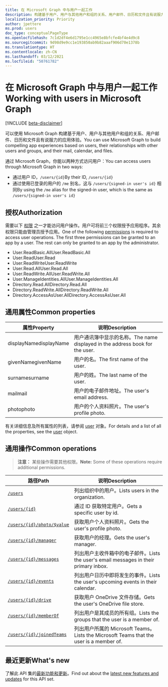 ```yaml
---
title: 在 Microsoft Graph 中与用户一起工作
description: 构建基于用户、用户与其他用户和组的关系、用户邮件、日历和文件且有说服力的应用体验。
localization_priority: Priority
author: jpettere
ms.prod: users
doc_type: conceptualPageType
ms.openlocfilehash: 7c1d2df4e6d1795e1cc4965e8bfcfe4bf4e4d9c8
ms.sourcegitcommit: 9d98d9e9cc1e193850ab9b82aaaf906d70e1378b
ms.translationtype: HT
ms.contentlocale: zh-CN
ms.lasthandoff: 03/12/2021
ms.locfileid: "50761782"
---
```

# <a name="working-with-users-in-microsoft-graph"></a><span data-ttu-id="225dd-103">在 Microsoft Graph 中与用户一起工作</span><span class="sxs-lookup"><span data-stu-id="225dd-103">Working with users in Microsoft Graph</span></span>

[!INCLUDE [beta-disclaimer](../../includes/beta-disclaimer.md)]

<span data-ttu-id="225dd-104">可以使用 Microsoft Graph 构建基于用户、用户与其他用户和组的关系、用户邮件、日历和文件且有说服力的应用体验。</span><span class="sxs-lookup"><span data-stu-id="225dd-104">You can use Microsoft Graph to build compelling app experiences based on users, their relationships with other users and groups, and their mail, calendar, and files.</span></span>

<span data-ttu-id="225dd-105">通过 Microsoft Graph，你能以两种方式访问用户：</span><span class="sxs-lookup"><span data-stu-id="225dd-105">You can access users through Microsoft Graph in two ways:</span></span>

- <span data-ttu-id="225dd-106">通过用户 ID，`/users/{id}`</span><span class="sxs-lookup"><span data-stu-id="225dd-106">By their ID, `/users/{id}`</span></span>
- <span data-ttu-id="225dd-107">通过使用已登录的用户的 `/me` 别名，这与 `/users/{signed-in user's id}` 相同</span><span class="sxs-lookup"><span data-stu-id="225dd-107">By using the `/me` alias for the signed-in user, which is the same as `/users/{signed-in user's id}`</span></span>

## <a name="authorization"></a><span data-ttu-id="225dd-108">授权</span><span class="sxs-lookup"><span data-stu-id="225dd-108">Authorization</span></span>

<span data-ttu-id="225dd-p101">需要以下 [权限](/graph/permissions-reference) 之一才能访问用户操作。用户可将前三个权限授予应用程序。其余权限只能由管理员授予应用。</span><span class="sxs-lookup"><span data-stu-id="225dd-p101">One of the following [permissions](/graph/permissions-reference) is required to access user operations. The first three permissions can be granted to an app by a user. The rest can only be granted to an app by the administrator.</span></span>

- <span data-ttu-id="225dd-112">User.ReadBasic.All</span><span class="sxs-lookup"><span data-stu-id="225dd-112">User.ReadBasic.All</span></span>
- <span data-ttu-id="225dd-113">User.Read</span><span class="sxs-lookup"><span data-stu-id="225dd-113">User.Read</span></span>
- <span data-ttu-id="225dd-114">User.ReadWrite</span><span class="sxs-lookup"><span data-stu-id="225dd-114">User.ReadWrite</span></span>
- <span data-ttu-id="225dd-115">User.Read.All</span><span class="sxs-lookup"><span data-stu-id="225dd-115">User.Read.All</span></span>
- <span data-ttu-id="225dd-116">User.ReadWrite.All</span><span class="sxs-lookup"><span data-stu-id="225dd-116">User.ReadWrite.All</span></span>
- <span data-ttu-id="225dd-117">User.ManageIdentities.All</span><span class="sxs-lookup"><span data-stu-id="225dd-117">User.ManageIdentities.All</span></span>
- <span data-ttu-id="225dd-118">Directory.Read.All</span><span class="sxs-lookup"><span data-stu-id="225dd-118">Directory.Read.All</span></span>
- <span data-ttu-id="225dd-119">Directory.ReadWrite.All</span><span class="sxs-lookup"><span data-stu-id="225dd-119">Directory.ReadWrite.All</span></span>
- <span data-ttu-id="225dd-120">Directory.AccessAsUser.All</span><span class="sxs-lookup"><span data-stu-id="225dd-120">Directory.AccessAsUser.All</span></span>

## <a name="common-properties"></a><span data-ttu-id="225dd-121">通用属性</span><span class="sxs-lookup"><span data-stu-id="225dd-121">Common properties</span></span>

| <span data-ttu-id="225dd-122">属性</span><span class="sxs-lookup"><span data-stu-id="225dd-122">Property</span></span> | <span data-ttu-id="225dd-123">说明</span><span class="sxs-lookup"><span data-stu-id="225dd-123">Description</span></span> |
|----------|-------------|
| <span data-ttu-id="225dd-124">displayName</span><span class="sxs-lookup"><span data-stu-id="225dd-124">displayName</span></span> | <span data-ttu-id="225dd-125">用户通讯簿中显示的名称。</span><span class="sxs-lookup"><span data-stu-id="225dd-125">The name displayed in the address book for the user.</span></span>|
|<span data-ttu-id="225dd-126">givenName</span><span class="sxs-lookup"><span data-stu-id="225dd-126">givenName</span></span>| <span data-ttu-id="225dd-127">用户的名。</span><span class="sxs-lookup"><span data-stu-id="225dd-127">The first name of the user.</span></span> |
|<span data-ttu-id="225dd-128">surname</span><span class="sxs-lookup"><span data-stu-id="225dd-128">surname</span></span>| <span data-ttu-id="225dd-129">用户的姓。</span><span class="sxs-lookup"><span data-stu-id="225dd-129">The last name of the user.</span></span> |
|<span data-ttu-id="225dd-130">mail</span><span class="sxs-lookup"><span data-stu-id="225dd-130">mail</span></span>| <span data-ttu-id="225dd-131">用户的电子邮件地址。</span><span class="sxs-lookup"><span data-stu-id="225dd-131">The user's email address.</span></span> |
|<span data-ttu-id="225dd-132">photo</span><span class="sxs-lookup"><span data-stu-id="225dd-132">photo</span></span>| <span data-ttu-id="225dd-133">用户的个人资料照片。</span><span class="sxs-lookup"><span data-stu-id="225dd-133">The user's profile photo.</span></span> |

<span data-ttu-id="225dd-134">有关详细信息及所有属性的列表，请参阅 [user](user.md) 对象。</span><span class="sxs-lookup"><span data-stu-id="225dd-134">For details and a list of all the properties, see the [user](user.md) object.</span></span>

## <a name="common-operations"></a><span data-ttu-id="225dd-135">通用操作</span><span class="sxs-lookup"><span data-stu-id="225dd-135">Common operations</span></span>

><span data-ttu-id="225dd-136">**注意：** 某些操作需要其他权限。</span><span class="sxs-lookup"><span data-stu-id="225dd-136">**Note:** Some of these operations require additional permissions.</span></span>

| <span data-ttu-id="225dd-137">路径</span><span class="sxs-lookup"><span data-stu-id="225dd-137">Path</span></span>    | <span data-ttu-id="225dd-138">说明</span><span class="sxs-lookup"><span data-stu-id="225dd-138">Description</span></span> |
|---------|-------------|
|[`/users`](../api/user-list.md) | <span data-ttu-id="225dd-139">列出组织中的用户。</span><span class="sxs-lookup"><span data-stu-id="225dd-139">Lists users in the organization.</span></span> |
|[`/users/{id}`](../api/user-get.md) | <span data-ttu-id="225dd-140">通过 ID 获取特定用户。</span><span class="sxs-lookup"><span data-stu-id="225dd-140">Gets a specific user by id.</span></span> |
|[`/users/{id}/photo/$value`](../api/profilephoto-get.md)| <span data-ttu-id="225dd-141">获取用户个人资料照片。</span><span class="sxs-lookup"><span data-stu-id="225dd-141">Gets the user's profile photo.</span></span> |
|[`/users/{id}/manager`](../api/user-list-manager.md) | <span data-ttu-id="225dd-142">获取用户的经理。</span><span class="sxs-lookup"><span data-stu-id="225dd-142">Gets the user's manager.</span></span> |
|[`/users/{id}/messages`](../api/user-list-messages.md)| <span data-ttu-id="225dd-143">列出用户主收件箱中的电子邮件。</span><span class="sxs-lookup"><span data-stu-id="225dd-143">Lists the user's email messages in their primary inbox.</span></span> |
|[`/users/{id}/events`](../api/user-list-events.md) | <span data-ttu-id="225dd-144">列出用户日历中即将发生的事件。</span><span class="sxs-lookup"><span data-stu-id="225dd-144">Lists the user's upcoming events in their calendar.</span></span> |
|[`/users/{id}/drive`](../api/drive-get.md)| <span data-ttu-id="225dd-145">获取用户 OneDrive 文件存储。</span><span class="sxs-lookup"><span data-stu-id="225dd-145">Gets the user's OneDrive file store.</span></span> |
|[`/users/{id}/memberOf`](../api/user-list-memberof.md)| <span data-ttu-id="225dd-146">列出用户是其成员的所有组。</span><span class="sxs-lookup"><span data-stu-id="225dd-146">Lists the groups that the user is a member of.</span></span> |
|[`/users/{id}/joinedTeams`](../api/user-list-joinedteams.md)| <span data-ttu-id="225dd-147">列出用户所属的 Microsoft Teams。</span><span class="sxs-lookup"><span data-stu-id="225dd-147">Lists the Microsoft Teams that the user is a member of.</span></span> |

## <a name="whats-new"></a><span data-ttu-id="225dd-148">最近更新</span><span class="sxs-lookup"><span data-stu-id="225dd-148">What's new</span></span>
<span data-ttu-id="225dd-149">了解此 API 集的[最新功能和更新](/graph/whats-new-overview)。</span><span class="sxs-lookup"><span data-stu-id="225dd-149">Find out about the [latest new features and updates](/graph/whats-new-overview) for this API set.</span></span>